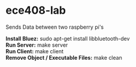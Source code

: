 # ece408-lab

Sends Data between two raspberry pi's

__Install Bluez:__ sudo apt-get install libbluetooth-dev<br/>
__Run Server:__ make server<br/>
__Run Client:__ make client<br/>
__Remove Object / Executable Files:__ make clean
